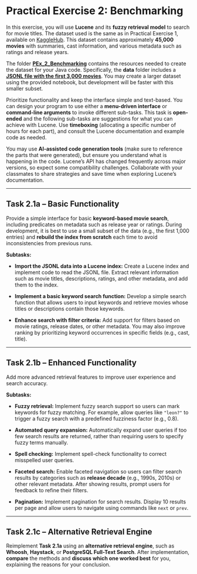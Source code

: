 # **Practical Exercise 2: Benchmarking**

In this exercise, you will use **Lucene** and its **fuzzy retrieval model** to search for movie titles. The dataset used is the same as in Practical Exercise 1, available on [KaggleHub](https://www.kaggle.com/datasets/rounakbanik/the-movies-dataset). This dataset contains approximately **45,000 movies** with summaries, cast information, and various metadata such as ratings and release years.

The folder **[PEx_2_Benchmarking](./PEx_2_TextRetrieval/)** contains the resources needed to create the dataset for your Java code. Specifically, the **data** folder includes a **[JSONL file with the first 3,000 movies](./PEx_2_TextRetrieval/data/movie_dataset.jsonl)**. You may create a larger dataset using the provided notebook, but development will be faster with this smaller subset.

Prioritize functionality and keep the interface simple and text-based. You can design your program to use either a **menu-driven interface** or **command-line arguments** to invoke different sub-tasks.
This task is **open-ended** and the following sub-tasks are suggestions for what you can achieve with Lucene. Use **timeboxing** (allocating a specific number of hours for each part), and consult the Lucene documentation and example code as needed.

You may use **AI-assisted code generation tools** (make sure to reference the parts that were generated), but ensure you understand what is happening in the code. Lucene’s API has changed frequently across major versions, so expect some compatibility challenges. Collaborate with your classmates to share strategies and save time when exploring Lucene’s documentation.

---

## **Task 2.1a – Basic Functionality**

Provide a simple interface for basic **keyword-based movie search**, including predicates on metadata such as release year or ratings. During development, it is best to use a small subset of the data (e.g., the first 1,000 entries) and **rebuild the index from scratch** each time to avoid inconsistencies from previous runs.

**Subtasks:**

* **Import the JSONL data into a Lucene index:**
  Create a Lucene index and implement code to read the JSONL file. Extract relevant information such as movie titles, descriptions, ratings, and other metadata, and add them to the index.

* **Implement a basic keyword search function:**
  Develop a simple search function that allows users to input keywords and retrieve movies whose titles or descriptions contain those keywords.

* **Enhance search with filter criteria:**
  Add support for filters based on movie ratings, release dates, or other metadata. You may also improve ranking by prioritizing keyword occurrences in specific fields (e.g., cast, title).

---

## **Task 2.1b – Enhanced Functionality**

Add more advanced retrieval features to improve user experience and search accuracy.

**Subtasks:**

* **Fuzzy retrieval:**
  Implement fuzzy search support so users can mark keywords for fuzzy matching. For example, allow queries like `"leon?"` to trigger a fuzzy search with a predefined fuzziness factor (e.g., 0.8).

* **Automated query expansion:**
  Automatically expand user queries if too few search results are returned, rather than requiring users to specify fuzzy terms manually.

* **Spell checking:**
  Implement spell-check functionality to correct misspelled user queries.

* **Faceted search:**
  Enable faceted navigation so users can filter search results by categories such as **release decade** (e.g., 1990s, 2010s) or other relevant metadata. After showing results, prompt users for feedback to refine their filters.

* **Pagination:**
  Implement pagination for search results. Display 10 results per page and allow users to navigate using commands like `next` or `prev`.

---

## **Task 2.1c – Alternative Retrieval Engine**

Reimplement **Task 2.1a** using an **alternative retrieval engine**, such as **Whoosh**, **Haystack**, or **PostgreSQL Full-Text Search**. After implementation, **compare** the methods and **discuss which one worked best** for you, explaining the reasons for your conclusion.
